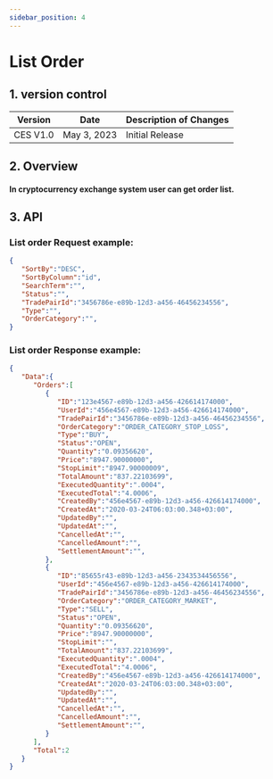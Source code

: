 ```yaml
---
sidebar_position: 4
---
```


# List Order

## 1. version control

| Version  | Date        | Description of Changes |
| -------- | ----------- | ---------------------- |
| CES V1.0 | May 3, 2023 | Initial Release        |

## 2. Overview

#### In cryptocurrency exchange system user can get order list.


## 3. API

### List order Request example:

```json
{
   "SortBy":"DESC",
   "SortByColumn":"id",
   "SearchTerm":"",
   "Status":"",
   "TradePairId":"3456786e-e89b-12d3-a456-46456234556",
   "Type":"",
   "OrderCategory":"",
}
```

### List order Response example:

```json
{
   "Data":{
      "Orders":[
         {
            "ID":"123e4567-e89b-12d3-a456-426614174000",
            "UserId":"456e4567-e89b-12d3-a456-426614174000",
            "TradePairId":"3456786e-e89b-12d3-a456-46456234556",
            "OrderCategory":"ORDER_CATEGORY_STOP_LOSS",
            "Type":"BUY",
            "Status":"OPEN",
            "Quantity":"0.09356620",
            "Price":"8947.90000000",
            "StopLimit":"8947.90000009",
            "TotalAmount":"837.22103699",
            "ExecutedQuantity":".0004",
            "ExecutedTotal":"4.0006",
            "CreatedBy":"456e4567-e89b-12d3-a456-426614174000",
            "CreatedAt":"2020-03-24T06:03:00.348+03:00",
            "UpdatedBy":"",
            "UpdatedAt":"",
            "CancelledAt":"",
            "CancelledAmount":"",
            "SettlementAmount":"",
         },
         {
            "ID":"85655r43-e89b-12d3-a456-2343534456556",
            "UserId":"456e4567-e89b-12d3-a456-426614174000",
            "TradePairId":"3456786e-e89b-12d3-a456-46456234556",
            "OrderCategory":"ORDER_CATEGORY_MARKET",
            "Type":"SELL",
            "Status":"OPEN",
            "Quantity":"0.09356620",
            "Price":"8947.90000000",
            "StopLimit":"",
            "TotalAmount":"837.22103699",
            "ExecutedQuantity":".0004",
            "ExecutedTotal":"4.0006",
            "CreatedBy":"456e4567-e89b-12d3-a456-426614174000",
            "CreatedAt":"2020-03-24T06:03:00.348+03:00",
            "UpdatedBy":"",
            "UpdatedAt":"",
            "CancelledAt":"",
            "CancelledAmount":"",
            "SettlementAmount":"",
         }
      ],
      "Total":2
   }
}

```
